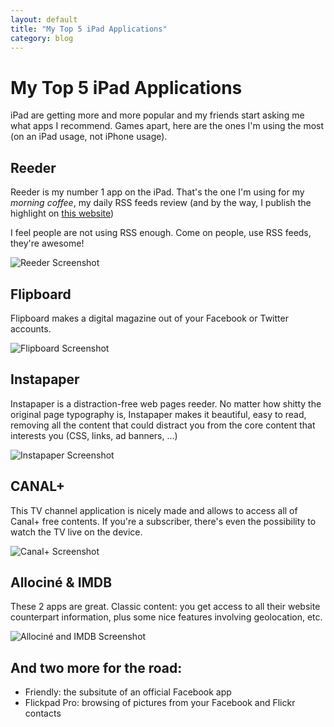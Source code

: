 ```yaml
---
layout: default
title: "My Top 5 iPad Applications"
category: blog
---
```


# My Top 5 iPad Applications

iPad are getting more and more popular and my friends start asking me what apps I recommend. Games apart, here are the ones I'm using the most (on an iPad usage, not iPhone usage).


## Reeder

Reeder is my number 1 app on the iPad. That's the one I'm using for my *morning coffee*, my daily RSS feeds review (and by the way, I publish the highlight on [this website][morningcoffee])

I feel people are not using RSS enough. Come on people, use RSS feeds, they're awesome!

![Reeder Screenshot](../../assets/images/reeder-screenshot.jpg)


## Flipboard

Flipboard makes a digital magazine out of your Facebook or Twitter accounts.

![Flipboard Screenshot](../../assets/images/flipboard-screenshot.jpg)


## Instapaper

Instapaper is a distraction-free web pages reeder. No matter how shitty the original page typography is, Instapaper makes it beautiful, easy to read, removing all the content that could distract you from the core content that interests you (CSS, links, ad banners, ...)

![Instapaper Screenshot](../../assets/images/instapaper-screenshot.jpg)


## CANAL+

This TV channel application is nicely made and allows to access all of Canal+ free contents. If you're a subscriber, there's even the possibility to watch the TV live on the device. 

![Canal+ Screenshot](../../assets/images/canal_plus_screenshot.jpg)


## Allociné & IMDB

These 2 apps are great. Classic content: you get access to all their website counterpart information, plus some nice features involving geolocation, etc.

![Allociné and IMDB Screenshot](../../assets/images/allocine_imdb_screenshot.jpg)


## And two more for the road: 

- Friendly: the subsitute of an official Facebook app
- Flickpad Pro: browsing of pictures from your Facebook and Flickr contacts


[morningcoffee]: http://morningcoffee.deadrooster.org
